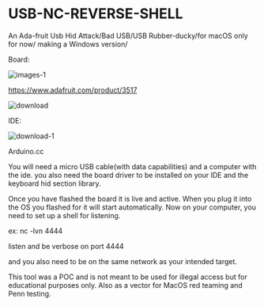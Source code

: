 # USB-NC-REVERSE-SHELL


An Ada-fruit Usb Hid Attack/Bad USB/USB Rubber-ducky/for macOS only for now/ making a Windows version/



Board:



![images-1](https://github.com/CryptoTheDragon/USB-NC-REVERSE-SHELL/assets/102704845/90916e30-e367-43f9-8b42-c5aa0f6b2ed2)




https://www.adafruit.com/product/3517



![download](https://github.com/CryptoTheDragon/USB-NC-REVERSE-SHELL/assets/102704845/06b81f4d-0dfa-4929-a8f8-a820cc85bb37)




IDE:




![download-1](https://github.com/CryptoTheDragon/USB-NC-REVERSE-SHELL/assets/102704845/7beb5969-e17f-4965-ab21-d7795aacdb7b)





Arduino.cc


You will need a micro USB cable(with data capabilities) and a computer with the ide. you also need the board driver to be installed on your IDE and the keyboard hid section library.


Once you have flashed the board it is live and active. When you plug it into the OS you flashed for it will start automatically. 
Now on your computer, you need to set up a shell for listening. 

ex:
nc -lvn 4444

listen and be verbose on port 4444

and you also need to be on the same network as your intended target.


This tool was a POC and is not meant to be used for illegal access but for educational purposes only. Also as a vector for MacOS red teaming and Penn testing.
